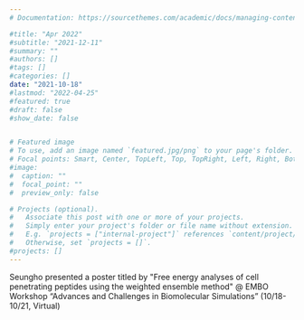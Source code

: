 ```yaml
---
# Documentation: https://sourcethemes.com/academic/docs/managing-content/

#title: "Apr 2022"
#subtitle: "2021-12-11"
#summary: ""
#authors: []
#tags: []
#categories: []
date: "2021-10-18" 
#lastmod: "2022-04-25"
#featured: true
#draft: false
#show_date: false


# Featured image
# To use, add an image named `featured.jpg/png` to your page's folder.
# Focal points: Smart, Center, TopLeft, Top, TopRight, Left, Right, BottomLeft, Bottom, BottomRight.
#image:
#  caption: ""
#  focal_point: ""
#  preview_only: false

# Projects (optional).
#   Associate this post with one or more of your projects.
#   Simply enter your project's folder or file name without extension.
#   E.g. `projects = ["internal-project"]` references `content/project/deep-learning/index.md`.
#   Otherwise, set `projects = []`.
#projects: []
---
```


Seungho presented a poster titled by "Free energy analyses of cell penetrating peptides using the weighted ensemble method" @ EMBO Workshop “Advances and Challenges in Biomolecular Simulations”  (10/18-10/21, Virtual)
